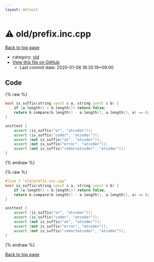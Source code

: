 ```yaml
---
layout: default
---
```


<!-- mathjax config similar to math.stackexchange -->
<script type="text/javascript" async
  src="https://cdnjs.cloudflare.com/ajax/libs/mathjax/2.7.5/MathJax.js?config=TeX-MML-AM_CHTML">
</script>
<script type="text/x-mathjax-config">
  MathJax.Hub.Config({
    TeX: { equationNumbers: { autoNumber: "AMS" }},
    tex2jax: {
      inlineMath: [ ['$','$'] ],
      processEscapes: true
    },
    "HTML-CSS": { matchFontHeight: false },
    displayAlign: "left",
    displayIndent: "2em"
  });
</script>

<script type="text/javascript" src="https://cdnjs.cloudflare.com/ajax/libs/jquery/3.4.1/jquery.min.js"></script>
<script src="https://cdn.jsdelivr.net/npm/jquery-balloon-js@1.1.2/jquery.balloon.min.js" integrity="sha256-ZEYs9VrgAeNuPvs15E39OsyOJaIkXEEt10fzxJ20+2I=" crossorigin="anonymous"></script>
<script type="text/javascript" src="../../assets/js/copy-button.js"></script>
<link rel="stylesheet" href="../../assets/css/copy-button.css" />


# :warning: old/prefix.inc.cpp

<a href="../../index.html">Back to top page</a>

* category: <a href="../../index.html#149603e6c03516362a8da23f624db945">old</a>
* <a href="{{ site.github.repository_url }}/blob/master/old/prefix.inc.cpp">View this file on GitHub</a>
    - Last commit date: 2020-01-08 18:35:19+09:00




## Code

<a id="unbundled"></a>
{% raw %}
```cpp
bool is_suffix(string const & a, string const & b) {
    if (a.length() > b.length()) return false;
    return b.compare(b.length() - a.length(), a.length(), a) == 0;
}

unittest {
    assert (is_suffix("er", "atcoder"));
    assert (is_suffix("coder", "atcoder"));
    assert (not is_suffix("at", "atcoder"));
    assert (not is_suffix("error", "atcoder"));
    assert (not is_suffix("redoctatcoder", "atcoder"));
}

```
{% endraw %}

<a id="bundled"></a>
{% raw %}
```cpp
#line 1 "old/prefix.inc.cpp"
bool is_suffix(string const & a, string const & b) {
    if (a.length() > b.length()) return false;
    return b.compare(b.length() - a.length(), a.length(), a) == 0;
}

unittest {
    assert (is_suffix("er", "atcoder"));
    assert (is_suffix("coder", "atcoder"));
    assert (not is_suffix("at", "atcoder"));
    assert (not is_suffix("error", "atcoder"));
    assert (not is_suffix("redoctatcoder", "atcoder"));
}

```
{% endraw %}

<a href="../../index.html">Back to top page</a>


